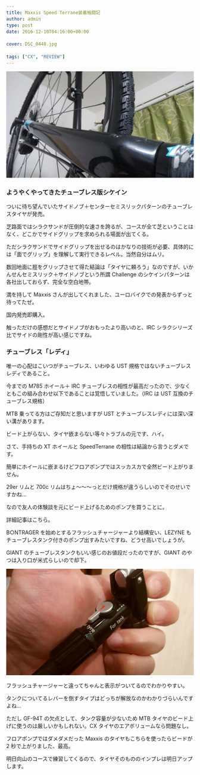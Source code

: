 ```yaml
---
title: Maxxis Speed Terrane装着格闘記
author: admin
type: post
date: 2016-12-10T04:16:00+00:00

cover: DSC_0448.jpg

tags: ["CX", "REVIEW"]
---
```


![image](./DSC_0448.jpg)

### ようやくやってきたチューブレス版シケイン

ついに待ち望んでいたサイドノブ＋センターセミスリックパターンのチューブレスタイヤが発売。

<LinkBox isAmazonLink url="http://www.amazon.co.jp/exec/obidos/ASIN/B01M8LR2G6/gensobunya-22/ref=nosim/" />

芝路面ではシラクサンドが圧倒的な速さを誇るが、コースが全て芝ということはなく、どこかでサイドグリップを求められる場面が出てくる。

ただシラクサンドでサイドグリップを出せるのはかなりの技術が必要、具体的には「面でグリップ」を理解して実行できるレベル。当然自分はムリ。

数回地面に脛をグリップさせて得た結論は「タイヤに頼ろう」なのですが、いかんせんセミスリック＋サイドノブという所謂 Challenge のシケインパターンは各社出しておらず、完全な空白地帯。

満を持して Maxxis さんが出してくれました、ユーロバイクでの発表からずっと待ってたぜ。

国内発売即購入。

触っただけの感想だとサイドノブがおもったより高いのと、IRC シラクシリーズ比でサイドの剛性が高い感じですね。

### チューブレス「レディ」

唯一の心配はこいつがチューブレス、いわゆる UST 規格ではないチューブレスレディであること。

今までの M785 ホイール＋ IRC チューブレスの相性が最高だったので、少なくともこの組み合わせ以下であることは覚悟していました。（IRC は UST 互換のチューブレス規格）

MTB 乗ってる方はご存知だと思いますが UST とチューブレスレディには深い深い溝があります。

ビード上がらない、タイヤ嵌まらない等々トラブルの元です、ハイ。

さて、手持ちの XT ホイールと SpeedTerrane の相性は結論から言うとダメです。

簡単にホイールに嵌まるけどフロアポンプではスッカスカで全然ビード上がりません。

29er リムと 700c リムはちょ～～～っとだけ規格が違うらしいのでそのせいですかね…

なので友人の体験談を元にビード上げるためのポンプを買うことに。

詳細記事はこちら。

<LinkBox url="http://nagsaran.hatenablog.com/entry/2016/11/23/101332" />

B○NTRAGER を始めとするフラッシュチャージャーより結構安い、LEZYNE もチューブレスタンク付きのポンプ出すみたいですね、どうせ高いでしょうが。

GIANT のチューブレスタンクもいい感じのお値段だったのですが、GIANT のやつは入り口が米式らしいので却下。

![image](./DSC_0449.jpg)

フラッシュチャージャーと違ってちゃんと表示がついてるのでわかりやすい。

タンクについてるレバーを倒すタイプはどっちが解放なのかわかりづらいんですよね…

ただし GF-94T の欠点として、タンク容量が少ないため MTB タイヤのビード上げに使うのは厳しいかもしれない。CX タイヤのエアボリュームなら問題なし。

フロアポンプではダメダメだった Maxxis のタイヤもこちらを使ったらビードが 2 秒で上がりました、最高。

明日向山のコースで練習してくるので、タイヤそのもののインプレは明日アップします。

<LinkBox isAmazonLink url="http://www.amazon.co.jp/exec/obidos/ASIN/B01JG277DA/gensobunya-22/ref=nosim/" />
